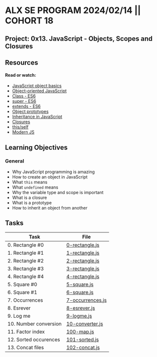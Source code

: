 # ALX SE PROGRAM 2024/02/14 || COHORT 18
## Project: 0x13. JavaScript - Objects, Scopes and Closures

## Resources

#### Read or watch:

* [JavaScript object basics](https://intranet.alxswe.com/rltoken/dsSkBB-Cj0tqUFL8eOZLLQ)
* [Object-oriented JavaScript](https://intranet.alxswe.com/rltoken/qqgqdyHPzUZkKQ5UMnw2MQ)
* [Class - ES6](https://intranet.alxswe.com/rltoken/NEm-UViCThD5hfq_3Lj9Hg)
* [super - ES6](https://intranet.alxswe.com/rltoken/_cxdVKsdqPWbbp2cHtQSbQ)
* [extends - ES6](https://intranet.alxswe.com/rltoken/6wdl6Bc5yjBplpiZKmr6Zw)
* [Object prototypes](https://intranet.alxswe.com/rltoken/NiBbDiOlfhfUf4eIigglIw)
* [Inheritance in JavaScript](https://intranet.alxswe.com/rltoken/qqgqdyHPzUZkKQ5UMnw2MQ)
* [Closures](https://intranet.alxswe.com/rltoken/CybTMKEDNdTdU99kx_OXgQ)
* [this/self](https://intranet.alxswe.com/rltoken/XcOkisoKPud4faDDkLMABw)
* [Modern JS](https://intranet.alxswe.com/rltoken/rU_q2J3qGWfvTYNllW8JnA)
## Learning Objectives

### General

* Why JavaScript programming is amazing
* How to create an object in JavaScript
* What <code>this</code> means
* What <code>undefined</code> means 
* Why the variable type and scope is important
* What is a closure
* What is a prototype
* How to inherit an object from another
## Tasks

| Task | File |
| ---- | ---- |
| 0. Rectangle #0 | [0-rectangle.js](./0-rectangle.js) |
| 1. Rectangle #1 | [1-rectangle.js](./1-rectangle.js) |
| 2. Rectangle #2 | [2-rectangle.js](./2-rectangle.js) |
| 3. Rectangle #3 | [3-rectangle.js](./3-rectangle.js) |
| 4. Rectangle #4 | [4-rectangle.js](./4-rectangle.js) |
| 5. Square #0 | [5-square.js](./5-square.js) |
| 6. Square #1 | [6-square.js](./6-square.js) |
| 7. Occurrences | [7-occurrences.js](./7-occurrences.js) |
| 8. Esrever | [8-esrever.js](./8-esrever.js) |
| 9. Log me | [9-logme.js](./9-logme.js) |
| 10. Number conversion | [10-converter.js](./10-converter.js) |
| 11. Factor index | [100-map.js](./100-map.js) |
| 12. Sorted occurences | [101-sorted.js](./101-sorted.js) |
| 13. Concat files | [102-concat.js](./102-concat.js) |
